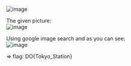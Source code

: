 ![image](https://user-images.githubusercontent.com/64829950/136955834-07bcb223-353c-456d-acef-69a79517e3ec.png)

The given picture: \
![image](https://user-images.githubusercontent.com/64829950/136955885-81ebd774-6961-4344-9cb1-806866641306.png)

Using google image search and as you can see: \
![image](https://user-images.githubusercontent.com/64829950/136956135-e67cdb05-213d-4ac1-882c-28ddee187ad3.png)

=> flag: DO{Tokyo_Station}
